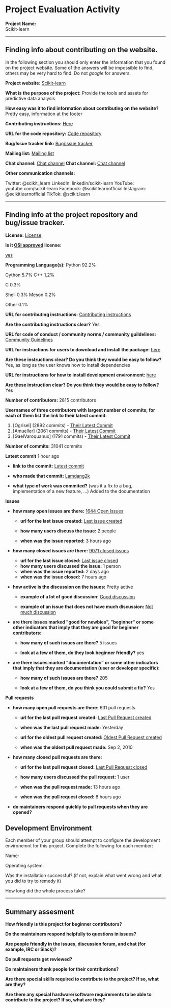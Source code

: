 # Project Evaluation Activity



__Project Name:__  
Scikit-learn

---

## Finding info about contributing on the website.

In the following section you should only enter the information that you
found on the project website. Some of the answers will be impossible to find, others
may be very hard to find. Do not _google_ for answers.

__Project website:__ [Scikit-learn](https://scikit-learn.org/stable/)


__What is the purpose of the project:__ 
Provide the tools and assets for predictive data analysis

__How easy was it to find information about contributing on the website?__ 
Pretty easy, information at the footer

__Contributing instructions:__ [Here](https://scikit-learn.org/dev/developers/contributing.html) 


__URL for the code repository:__ [Code repository](https://github.com/scikit-learn/scikit-learn)

__Bug/Issue tracker link:__ [Bug/Issue tracker](https://github.com/scikit-learn/scikit-learn/issues)

__Mailing list:__ [Mailing list](https://mail.python.org/mailman/listinfo/scikit-learn)

__Chat channel:__ [Chat channel](https://app.gitter.im/#/room/#scikit-learn_scikit-learn:gitter.im)
__Chat channel:__ [Chat channel](https://discord.gg/VVzhr8cHK8)

__Other communication channels:__ 

Twitter: @scikit_learn
LinkedIn: linkedin/scikit-learn
YouTube: youtube.com/scikit-learn
Facebook: @scikitlearnofficial
Instagram: @scikitlearnofficial
TikTok: @scikit.learn

---

## Finding info at the project repository and bug/issue tracker.

__License:__ [License](https://github.com/scikit-learn/scikit-learn?tab=BSD-3-Clause-1-ov-file)

__Is it [OSI approved](https://opensource.org/licenses/alphabetical) license:__ 

[yes](https://opensource.org/license/bsd-3-clause)

__Programming Language(s):__ 
Python
92.2%
 
Cython
5.7%
C++
1.2%
 
C
0.3%
 
Shell
0.3%
Meson
0.2%
 
Other
0.1%


__URL for contributing instructions:__ [Contributing instructions](https://github.com/scikit-learn/scikit-learn/blob/main/CONTRIBUTING.md)

__Are the contributing instructions clear?__ 
Yes

__URL for code of conduct / community norms / community guildelines:__ [Community Guidelines](https://github.com/scikit-learn/scikit-learn/tree/main?tab=coc-ov-file)

__URL for instructions for users to download and install the package:__  [here](https://github.com/scikit-learn/scikit-learn/tree/main?tab=readme-ov-file)


__Are these instructions clear? Do you think they would be easy to follow?__ 
Yes, as long as the user knows how to install dependencies

__URL for instructions for how to install development environment:__ [here](https://scikit-learn.org/dev/developers/contributing.html#ways-to-contribute)


__Are these instruction clear? Do you think they would be easy to follow?__
Yes

__Number of contributors:__ 2815 contributors


__Usernames of three contributors with largest number of commits; for
each of them list the link to their latest commit__:

1. [Ogrisel] (2892 commits) - [Their Latest Commit](https://github.com/scikit-learn/scikit-learn/commit/3a3e746dddef5c0fc2243c4c0bedf58b6b668651)
2. [Amueller] (2061 commits) - [Their Latest Commit](https://github.com/scikit-learn/enhancement_proposals/commit/281e2b9315ae43af608028f20804023b98bf2d91)
3. [GaelVaroquanux] (1791 commits) - [Their Latest Commit](https://github.com/scikit-learn/scikit-learn/commit/fe718a8e193ca7fdf0d61c197b3615fbcb277f8e)


__Number of commits:__ 31041 commits

__Latest commit__ 
1 hour ago
- __link to the commit:__ [Latest commit](https://github.com/scikit-learn/scikit-learn/commit/d74a5a5c4c427c81292b15b92df8138e70fd94b9)

- __who made that commit:__ 
[Lamdang2k](https://github.com/lamdang2k)

- __what type of work was commited?__ (was it a fix to a bug, implementation of a new feature, ...)
Added to the documentation

__Issues__

- __how many open issues are there:__ [1644 Open Issues](https://github.com/scikit-learn/scikit-learn/issues?q=is%3Aopen+is%3Aissue)

    - __url for the last issue created:__ [Last issue created](https://github.com/scikit-learn/scikit-learn/issues/28536)

    - __how many users discuss the issue:__ 2 people
    
    - __when was the issue reported:__ 3 hours ago
    

- __how many closed issues are there:__ [9071 closed issues](https://github.com/scikit-learn/scikit-learn/issues?q=is%3Aissue+is%3Aclosed)
    - __url for the last issue closed:__ [Last issue closed](https://github.com/scikit-learn/scikit-learn/issues/28527)
    - __how many users discussed the issue:__ 1 person
    - __when was the issue reported:__ 2 days ago
    - __when was the issue closed:__ 7 hours ago

- __how active is the discussion on the issues:__ 
    Pretty active
    - __example of a lot of good discussion:__ [Good discussion](https://github.com/scikit-learn/scikit-learn/issues/28530)
    
    - __example of an issue that does not have much discussion:__ [Not much discussion](https://github.com/scikit-learn/scikit-learn/issues/28527)



- __are there issues marked "good for newbies", "beginner" or some other indicators that imply that they are good for beginner contributors:__ 

    - __how many of such issues are there?__ 5 issues
    
    - __look at a few of them, do they look beginner friendly?__ yes



- __are there issues marked "documentation" or some other indicators that imply that they are documentation (user or developer specific):__ 

    - __how many of such issues are there?__ 205
    
    - __look at a few of them, do you think you could submit a fix?__ Yes



__Pull requests__

- __how many open pull requests are there:__ 631 pull requests

    - __url for the last pull request created:__ [Last Pull Request created](https://github.com/scikit-learn/scikit-learn/pull/28528)
    
    - __when was the last pull request made:__ Yesterday

    - __url for the oldest pull request created:__ [Oldest Pull Request created](https://github.com/scikit-learn/scikit-learn/pull/2)
    
    - __when was the oldest pull request made:__ Sep 2, 2010

- __how many closed pull requests are there:__ 

    - __url for the last pull request closed:__ [Last Pull Request closed](https://github.com/scikit-learn/scikit-learn/pull/28533)
    
    - __how many users discussed the pull request:__ 1 user
    
    - __when was the pull request made:__  13 hours ago
    
    - __when was the pull request closed:__ 8 hours ago
    

- __do maintainers respond quickly to pull requests when they are opened?__ 


## Development Environment 

Each member of your group should attempt to configure the development environemnt 
for this project. Complete the following for each member:

Name: 

Operating system: 

Was the installation successful? (if not, explain what went wrong and 
what you did to try to remedy it)

How long did the whole process take? 


---


## Summary assesment
__How friendly is this project for beginner contributors?__




__Do the maintainers respond helpfully to questions in issues?__



__Are people friendly in the issues, discussion forum, and chat (for example, IRC or Slack)?__




__Do pull requests get reviewed?__



__Do maintainers thank people for their contributions?__



__Are there special skills required to contribute to the project? If so, what are they?__



__Are there any special hardware/software requirements to be able to contribute to the project? If so, what are they?__
